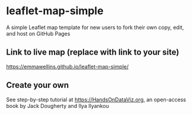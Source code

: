 # leaflet-map-simple
A simple Leaflet map template for new users to fork their own copy, edit, and host on GitHub Pages

## Link to live map (replace with link to your site)
https://emmawellins.github.io/leaflet-map-simple/

## Create your own
See step-by-step tutorial at https://HandsOnDataViz.org, an open-access book by Jack Dougherty and Ilya Ilyankou

